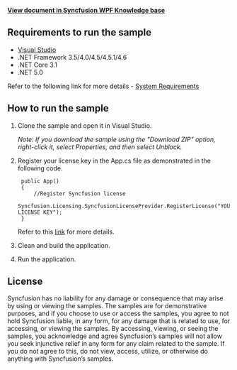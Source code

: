 **[View document in Syncfusion WPF Knowledge base](https://www.syncfusion.com/kb/12102/how-to-style-the-blackout-dates-in-wpf-schedule-sfscheduler)**

## Requirements to run the sample

* [Visual Studio](https://visualstudio.microsoft.com/downloads/)
* .NET Framework 3.5/4.0/4.5/4.5.1/4.6
* .NET Core 3.1
* .NET 5.0

Refer to the following link for more details - [System Requirements](https://help.syncfusion.com/wpf/system-requirements)

## How to run the sample

1. Clone the sample and open it in Visual Studio.

   *Note: If you download the sample using the "Download ZIP" option, right-click it, select Properties, and then select Unblock.*
   
2. Register your license key in the App.cs file as demonstrated in the following code.

		public App()
		{
			//Register Syncfusion license
			Syncfusion.Licensing.SyncfusionLicenseProvider.RegisterLicense("YOUR LICENSE KEY");
		}
		
	Refer to this [link](https://help.syncfusion.com/wpf/licensing/overview) for more details.
	
3. Clean and build the application.

4. Run the application.

## License

Syncfusion has no liability for any damage or consequence that may arise by using or viewing the samples. The samples are for demonstrative purposes, and if you choose to use or access the samples, you agree to not hold Syncfusion liable, in any form, for any damage that is related to use, for accessing, or viewing the samples. By accessing, viewing, or seeing the samples, you acknowledge and agree Syncfusion’s samples will not allow you seek injunctive relief in any form for any claim related to the sample. If you do not agree to this, do not view, access, utilize, or otherwise do anything with Syncfusion’s samples.